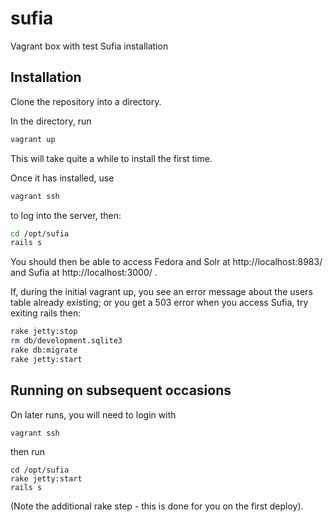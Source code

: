 sufia
=====

Vagrant box with test Sufia installation

Installation
------------

Clone the repository into a directory.

In the directory, run 

```bash
vagrant up
```

This will take quite a while to install the first time.

Once it has installed, use 

```bash
vagrant ssh
```

to log into the server, then:

```bash
cd /opt/sufia
rails s
```

You should then be able to access Fedora and Solr at http://localhost:8983/ and Sufia at http://localhost:3000/ .

If, during the initial vagrant up, you see an error message about the users table already existing; or you get a 503 error when you access Sufia, try exiting rails then:
```bash
rake jetty:stop
rm db/development.sqlite3
rake db:migrate
rake jetty:start
```


Running on subsequent occasions
-------------------------------

On later runs, you will need to login with
```bash
vagrant ssh
```
then run
```
cd /opt/sufia
rake jetty:start
rails s
```
(Note the additional rake step - this is done for you on the first deploy).
